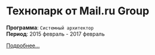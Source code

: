 # Технопарк от Mail.ru Group

**Программа**: `Системный архитектор`  
**Период**: 2015 февраль - 2017 февраль  

[Подробнее...](index.md)  
